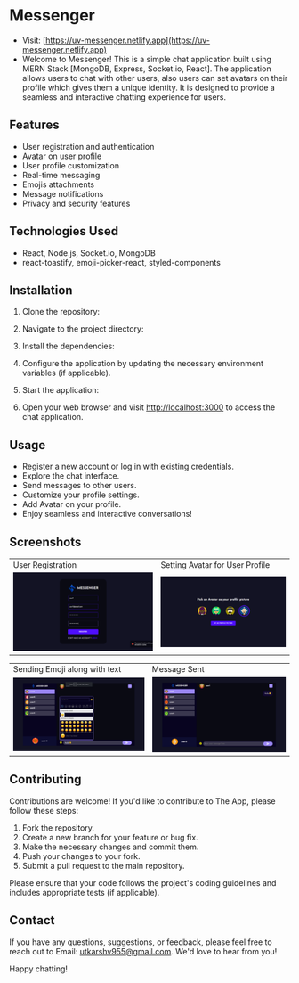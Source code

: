 # Messenger

- Visit: [https://uv-messenger.netlify.app](https://uv-messenger.netlify.app)
- Welcome to Messenger! This is a simple chat application built using MERN Stack [MongoDB, Express, Socket.io, React]. The application allows users to chat with other users, also users can set avatars on their profile which gives them a unique identity. It is designed to provide a seamless and interactive chatting experience for users.

## Features

- User registration and authentication
- Avatar on user profile
- User profile customization
- Real-time messaging
- Emojis attachments
- Message notifications
- Privacy and security features

## Technologies Used

- React, Node.js, Socket.io, MongoDB
- react-toastify, emoji-picker-react, styled-components

## Installation

1. Clone the repository:

2. Navigate to the project directory:

3. Install the dependencies:

4. Configure the application by updating the necessary environment variables (if applicable).

5. Start the application:

6. Open your web browser and visit [http://localhost:3000](http://localhost:3000) to access the chat application.

## Usage

- Register a new account or log in with existing credentials.
- Explore the chat interface.
- Send messages to other users.
- Customize your profile settings.
- Add Avatar on your profile.
- Enjoy seamless and interactive conversations!

## Screenshots

<table>
  <tr>
    <td>User Registration</td>
    <td>Setting Avatar for User Profile</td>
  </tr>
  <tr>
    <td><img src="./screenshots/ss5.png" width="100%" ></td>
    <td><img src="./screenshots/ss4.png" width="100%" ></td>
  </tr>
 </table>
 
<table>
  <tr>
    <td>Sending Emoji along with text</td>
    <td>Message Sent</td>
  </tr>
  <tr>
    <td><img src="./screenshots/ss1.png" width="100%" ></td>
    <td><img src="./screenshots/ss2.png" width="100%" ></td>
  </tr>
 </table>

## Contributing

Contributions are welcome! If you'd like to contribute to The App, please follow these steps:

1. Fork the repository.
2. Create a new branch for your feature or bug fix.
3. Make the necessary changes and commit them.
4. Push your changes to your fork.
5. Submit a pull request to the main repository.

Please ensure that your code follows the project's coding guidelines and includes appropriate tests (if applicable).

## Contact

If you have any questions, suggestions, or feedback, please feel free to reach out to Email: utkarshv955@gmail.com. We'd love to hear from you!

Happy chatting!
